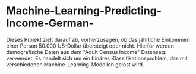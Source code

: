 # Machine-Learning-Predicting-Income-German-
Dieses Projekt zielt darauf ab, vorherzusagen, ob das jährliche Einkommen einer Person 50.000 US-Dollar übersteigt oder nicht. Hierfür werden demografische Daten aus dem "Adult Census Income" Datensatz verwendet. Es handelt sich um ein binäres Klassifikationsproblem, das mit verschiedenen Machine-Learning-Modellen gelöst wird.
